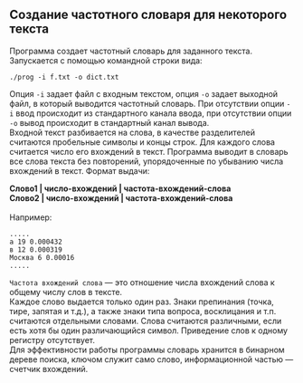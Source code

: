 ## Создание частотного словаря для некоторого текста

Программа создает частотный словарь для заданного текста. Запускается с помощью командной строки вида:
```
./prog -i f.txt -o dict.txt
```
Опция `-i` задает файл с входным текстом, опция `-o` задает выходной файл, в который выводится частотный словарь. При отсутствии опции `-i` ввод происходит из стандартного канала ввода, при отсутствии опции `-o` вывод происходит в стандартный канал вывода. <br>
Входной текст разбивается на слова, в качестве разделителей считаются пробельные символы и концы строк. Для каждого слова считается число его вхождений в текст. Программа выводит в словарь все слова текста без повторений, упорядоченные по убыванию числа вхождений в текст. Формат выдачи: <br>

<b> Слово1 | число-вхождений | частота-вхождений-слова </b> <br>
<b> Слово2 | число-вхождений | частота-вхождений-слова </b> <br><br>
Например:
```
.....
а 19 0.000432
в 12 0.000319
Москва 6 0.00016
.....
```
`Частота вхождений слова` — это отношение числа вхождений слова к общему числу слов
в тексте. <br>
Каждое слово выдается только один раз. Знаки препинания (точка, тире, запятая и т.д.), а также знаки типа вопроса, восклицания и т.п. считаются отдельными словами. Слова считаются различными, если есть хотя бы один различающийся символ. Приведение слов к одному регистру отсутствует. <br>
Для эффективности работы программы словарь хранится в бинарном дереве поиска, ключом служит само слово, информационной частью — счетчик вхождений.
